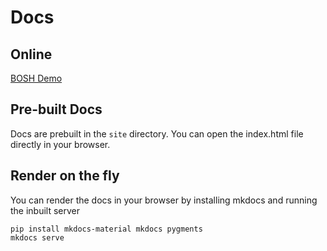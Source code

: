 # Docs
## Online
[BOSH Demo](https://shreddedbacon.github.io/bosh-demo/)

## Pre-built Docs
Docs are prebuilt in the `site` directory. You can open the index.html file directly in your browser.

## Render on the fly
You can render the docs in your browser by installing mkdocs and running the inbuilt server

```
pip install mkdocs-material mkdocs pygments
mkdocs serve
```
